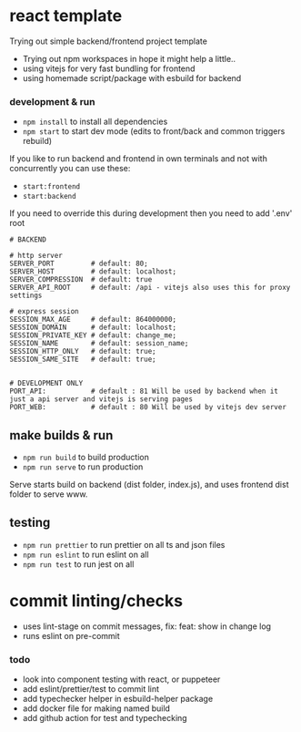 # react template

Trying out simple backend/frontend project template

-   Trying out npm workspaces in hope it might help a little..
-   using vitejs for very fast bundling for frontend
-   using homemade script/package with esbuild for backend

### development & run

-   `npm install` to install all dependencies
-   `npm start` to start dev mode (edits to front/back and common triggers rebuild)

If you like to run backend and frontend in own terminals and not with concurrently you can use
these:

-   `start:frontend`
-   `start:backend`

If you need to override this during development then you need to add '.env' root

```env
# BACKEND

# http server
SERVER_PORT         # default: 80;
SERVER_HOST         # default: localhost;
SERVER_COMPRESSION  # default: true
SERVER_API_ROOT     # default: /api - vitejs also uses this for proxy settings

# express session
SESSION_MAX_AGE     # default: 864000000;
SESSION_DOMAIN      # default: localhost;
SESSION_PRIVATE_KEY # default: change_me;
SESSION_NAME        # default: session_name;
SESSION_HTTP_ONLY   # default: true;
SESSION_SAME_SITE   # default: true;
       

# DEVELOPMENT ONLY
PORT_API:           # default : 81 Will be used by backend when it just a api server and vitejs is serving pages
PORT_WEB:           # default : 80 Will be used by vitejs dev server
```

## make builds & run

-   `npm run build` to build production
-   `npm run serve` to run production

Serve starts build on backend (dist folder, index.js), and uses frontend dist folder to serve www.

## testing

-   `npm run prettier` to run prettier on all ts and json files
-   `npm run eslint` to run eslint on all
-   `npm run test` to run jest on all


# commit linting/checks
* uses lint-stage on commit messages, fix: feat: show in change log
* runs eslint on pre-commit

### todo

-   look into component testing with react, or puppeteer
-   add eslint/prettier/test to commit lint
-   add typechecker helper in esbuild-helper package
-   add docker file for making named build
-   add github action for test and typechecking
